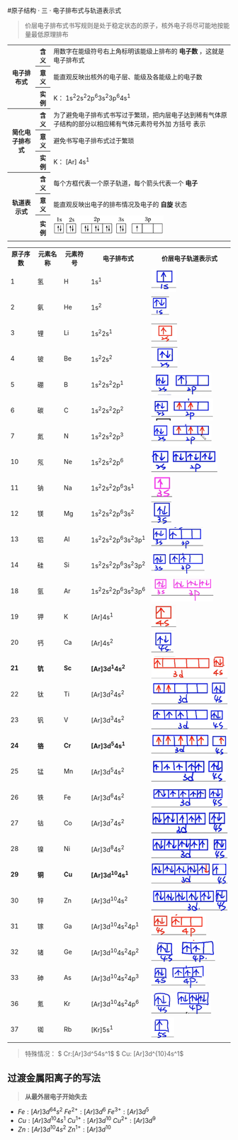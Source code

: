 #原子结构 · 三 · 电子排布式与轨道表示式

> 价层电子排布式书写规则是处于稳定状态的原子，核外电子将尽可能地按能量最低原理排布

<table>
    <tr>
        <th rowspan="3">电子排布式</th>
        <th>含义</th>
        <td>用数字在能级符号右上角标明该能级上排布的 <b>电子数</b> ，这就是电子排布式</td>
    </tr>
    <tr>
        <th>意义</th>
        <td>能直观反映出核外的电子层、能级及各能级上的电子数</td>
    </tr>
    <tr>
        <th>实例</th>
        <td>K： 1s<sup>2</sup>2s<sup>2</sup>2p<sup>6</sup>3s<sup>2</sup>3p<sup>6</sup>4s<sup>1</sup> </td>
    </tr>
    <tr>
        <th rowspan="3">简化电子排布式</th>
        <th>含义</th>
        <td>为了避免电子排布式书写过于繁琐，把内层电子达到稀有气体原子结构的部分以相应稀有气体元素符号外加 方括号 表示</td>
    </tr>
    <tr>
        <th>意义</th>
        <td>避免书写电子排布式过于繁琐</td>
    </tr>
    <tr>
        <th>实例</th>
        <td>K： [Ar] 4s<sup>1</sup> </td>
    </tr>
    <tr>
        <th rowspan="3">轨道表示式</th>
        <th>含义</th>
        <td>每个方框代表一个原子轨道，每个箭头代表一个 <b>电子</b> </td>
    </tr>
    <tr>
        <th>意义</th>
        <td>能直观反映出电子的排布情况及电子的 <b>自旋</b> 状态</td>
    </tr>
    <tr>
        <th>实例</th>
        <td><img src="images/3.31.png" height="50"></td>
    </tr>
</table>

<table>
    <tr>
        <th>原子序数</th>
        <th>元素名称</th>
        <th>元素符号</th>
        <th>电子排布式</th>
        <th>价层电子轨道表示式</th>
    </tr>
    <tr>
        <td>1</td>
        <td> 氢 </td>
        <td> H </td>
        <td> 1s<sup>1</sup> </td>
        <td><img src="images/3.1.png" height="50"></td>
    <tr>
    <tr>
        <td>2</td>
        <td> 氨 </td>
        <td> He </td>
        <td> 1s<sup>2</sup> </td>
        <td><img src="images/3.2.png" height="50"></td>
    <tr>
    <tr>
        <td>3</td>
        <td> 锂 </td>
        <td> Li </td>
        <td> 1s<sup>2</sup>2s<sup>1</sup> </td>
        <td><img src="images/3.3.png" height="50"></td>
    <tr>
    <tr>
        <td>4</td>
        <td> 铍 </td>
        <td> Be </td>
        <td> 1s<sup>2</sup>2s<sup>2</sup> </td>
        <td><img src="images/3.4.png" height="50"></td>
    <tr>
    <tr>
        <td>5</td>
        <td> 硼 </td>
        <td> B </td>
        <td> 1s<sup>2</sup>2s<sup>2</sup>2p<sup>1</sup> </td>
        <td><img src="images/3.5.png" height="50"></td>
    <tr>
    <tr>
        <td>6</td>
        <td> 碳 </td>
        <td> C </td>
        <td> 1s<sup>2</sup>2s<sup>2</sup>2p<sup>2</sup> </td>
        <td><img src="images/3.6.png" height="50"></td>
    <tr>
    <tr>
        <td>7</td>
        <td> 氮 </td>
        <td> N </td>
        <td> 1s<sup>2</sup>2s<sup>2</sup>2p<sup>3</sup> </td>
        <td><img src="images/3.7.png" height="50"></td>
    <tr>
    <tr>
        <td>10</td>
        <td> 氖 </td>
        <td> Ne </td>
        <td> 1s<sup>2</sup>2s<sup>2</sup>2p<sup>6</sup> </td>
        <td><img src="images/3.8.png" height="50"></td>
    <tr>
    <tr>
        <td>11</td>
        <td> 钠 </td>
        <td> Na </td>
        <td> 1s<sup>2</sup>2s<sup>2</sup>2p<sup>6</sup>3s<sup>1</sup> </td>
        <td><img src="images/3.9.png" height="50"></td>
    <tr>
    <tr>
        <td>12</td>
        <td> 镁 </td>
        <td> Mg </td>
        <td> 1s<sup>2</sup>2s<sup>2</sup>2p<sup>6</sup>3s<sup>2</sup> </td>
        <td><img src="images/3.10.png" height="50"></td>
    <tr>
    <tr>
        <td>13</td>
        <td> 铝 </td>
        <td> AI </td>
        <td> 1s<sup>2</sup>2s<sup>2</sup>2p<sup>6</sup>3s<sup>2</sup>3p<sup>1</sup> </td>
        <td><img src="images/3.11.png" height="50"></td>
    <tr>
    <tr>
        <td>14</td>
        <td> 硅 </td>
        <td> Si </td>
        <td> 1s<sup>2</sup>2s<sup>2</sup>2p<sup>6</sup>3s<sup>2</sup>3p<sup>2</sup> </td>
        <td><img src="images/3.12.png" height="50"></td>
    <tr>
    <tr>
        <td>18</td>
        <td> 氩 </td>
        <td> Ar </td>
        <td> 1s<sup>2</sup>2s<sup>2</sup>2p<sup>6</sup>3s<sup>2</sup>3p<sup>6</sup> </td>
        <td><img src="images/3.13.png" height="50"></td>
    <tr>
    <tr>
        <td>19</td>
        <td> 钾 </td>
        <td> K </td>
        <td> [Ar]4s<sup>1</sup> </td>
        <td><img src="images/3.14.png" height="50"></td>
    <tr>
    <tr>
        <td>20</td>
        <td> 钙 </td>
        <td> Ca </td>
        <td> [Ar]4s<sup>2</sup> </td>
        <td><img src="images/3.15.png" height="50"></td>
    <tr>
    <tr>
        <td><b>21</b></td>
        <td><b> 钪 </b></td>
        <td><b> Sc </b></td>
        <td><b> [Ar]3d<sup>1</sup>4s<sup>2</sup> </b></td>
        <td><img src="images/3.16.png" height="50"></td>
    <tr>
    <tr>
        <td>22</td>
        <td> 钛 </td>
        <td> Ti </td>
        <td> [Ar]3d<sup>2</sup>4s<sup>2</sup> </td>
        <td><img src="images/3.17.png" height="50"></td>
    <tr>
    <tr>
        <td>23</td>
        <td> 钒 </td>
        <td> V </td>
        <td> [Ar]3d<sup>3</sup>4s<sup>2</sup> </td>
        <td><img src="images/3.18.png" height="50"></td>
    <tr>
    <tr>
        <td><b>24</b></td>
        <td> <b>铬</b> </td>
        <td><b> Cr </b></td>
        <td> <b>[Ar]3d<sup>5</sup>4s<sup>1</sup> </b></td>
        <td><img src="images/3.19.png" height="50"></td>
    <tr>
    <tr>
        <td>25</td>
        <td> 锰 </td>
        <td> Mn </td>
        <td> [Ar]3d<sup>5</sup>4s<sup>2</sup> </td>
        <td><img src="images/3.20.png" height="50"></td>
    <tr>
    <tr>
        <td>26</td>
        <td> 铁 </td>
        <td> Fe </td>
        <td> [Ar]3d<sup>6</sup>4s<sup>2</sup> </td>
        <td><img src="images/3.21.png" height="50"></td>
    <tr>
    <tr>
        <td>27</td>
        <td> 钴 </td>
        <td> Co </td>
        <td> [Ar]3d<sup>7</sup>4s<sup>2</sup> </td>
        <td><img src="images/3.22.png" height="50"></td>
    <tr>
    <tr>
        <td>28</td>
        <td> 镍 </td>
        <td> Ni </td>
        <td> [Ar]3d<sup>8</sup>4s<sup>2</sup> </td>
        <td><img src="images/3.23.png" height="50"></td>
    <tr>
    <tr>
        <td><b>29</b></td>
        <td><b> 铜 </b></td>
        <td><b> Cu </b></td>
        <td><b> [Ar]3d<sup>10</sup>4s<sup>1</sup> </b></td>
        <td><img src="images/3.24.png" height="50"></td>
    <tr>
    <tr>
        <td>30</td>
        <td> 锌 </td>
        <td> Zn </td>
        <td> [Ar]3d<sup>10</sup>4s<sup>2</sup> </td>
        <td><img src="images/3.25.png" height="50"></td>
    <tr>
    <tr>
        <td>31</td>
        <td> 镓 </td>
        <td> Ga </td>
        <td> [Ar]3d<sup>10</sup>4s<sup>2</sup>4p<sup>1</sup> </td>
        <td><img src="images/3.26.png" height="50"></td>
    <tr>
    <tr>
        <td>32</td>
        <td> 锗 </td>
        <td> Ge </td>
        <td> [Ar]3d<sup>10</sup>4s<sup>2</sup>4p<sup>2</sup> </td>
        <td><img src="images/3.27.png" height="50"></td>
    <tr>
    <tr>
        <td>33</td>
        <td> 砷 </td>
        <td> As </td>
        <td> [Ar]3d<sup>10</sup>4s<sup>2</sup>4p<sup>3</sup> </td>
        <td><img src="images/3.28.png" height="50"></td>
    <tr>
    <tr>
        <td>36</td>
        <td> 氪 </td>
        <td> Kr </td>
        <td> [Ar]3d<sup>10</sup>4s<sup>2</sup>4p<sup>6</sup> </td>
        <td><img src="images/3.29.png" height="50"></td>
    <tr>
    <tr>
        <td>37</td>
        <td> 铷 </td>
        <td> Rb </td>
        <td> [Kr]5s<sup>1</sup> </td>
        <td><img src="images/3.30.png" height="50"></td>
    <tr>
</table>

> 特殊情况：
> $ Cr:[Ar]3d^54s^1$
> $ Cu: [Ar]3d^{10}4s^1$

## 过渡金属阳离子的写法

> **从最外层电子开始失去**

- $Fe:[Ar]3d^64s^2$
  $Fe^{2+}:[Ar]3d^6$
  $Fe^{3+}:[Ar]3d^5$
- $Cu:[Ar]3d^{10}4s^1$
  $Cu^{1+}:[Ar]3d^{10}$
  $Cu^{2+}:[Ar]3d^9$
- $Zn:[Ar]3d^{10}4s^2$
  $Zn^{1+}:[Ar]3d^{10}$